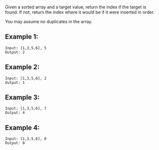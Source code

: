 Given a sorted array and a target value, return the index if the target is found. If not, return the index where it would be if it were inserted in order.

You may assume no duplicates in the array.

## Example 1:
```
Input: [1,3,5,6], 5
Output: 2
```

## Example 2:
```
Input: [1,3,5,6], 2
Output: 1
```

## Example 3:
```
Input: [1,3,5,6], 7
Output: 4
```

## Example 4:

```
Input: [1,3,5,6], 0
Output: 0
```